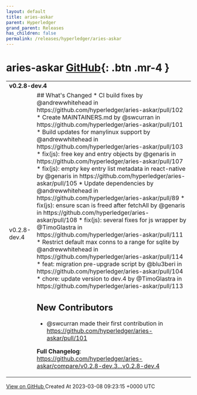 ```yaml
---
layout: default
title: aries-askar
parent: Hyperledger
grand_parent: Releases
has_children: false
permalink: /releases/hyperledger/aries-askar
---
```


# aries-askar <span class="fs-3 right-align">[GitHub](https://github.com/hyperledger/aries-askar){: .btn .mr-4 }</span>


<div>
    <table>
        <tr>
            <td colspan="2">
                <b>
                    v0.2.8-dev.4
                </b>
            </td>
        </tr>
        <tr>
            <td>
                <span class="chip">
                    v0.2.8-dev.4
                </span>
            </td>
            <td>
                ## What's Changed
* CI build fixes by @andrewwhitehead in https://github.com/hyperledger/aries-askar/pull/102
* Create MAINTAINERS.md by @swcurran in https://github.com/hyperledger/aries-askar/pull/101
* Build updates for manylinux support by @andrewwhitehead in https://github.com/hyperledger/aries-askar/pull/103
* fix(js): free key and entry objects by @genaris in https://github.com/hyperledger/aries-askar/pull/107
* fix(js): empty key entry list metadata in react-native by @genaris in https://github.com/hyperledger/aries-askar/pull/105
* Update dependencies by @andrewwhitehead in https://github.com/hyperledger/aries-askar/pull/89
* fix(js): ensure scan is freed after fetchAll by @genaris in https://github.com/hyperledger/aries-askar/pull/108
* fix(js): several fixes for js wrapper by @TimoGlastra in https://github.com/hyperledger/aries-askar/pull/111
* Restrict default max conns to a range for sqlite by @andrewwhitehead in https://github.com/hyperledger/aries-askar/pull/114
* feat: migration pre-upgrade script by @blu3beri in https://github.com/hyperledger/aries-askar/pull/104
* chore: update version to dev.4 by @TimoGlastra in https://github.com/hyperledger/aries-askar/pull/113

## New Contributors
* @swcurran made their first contribution in https://github.com/hyperledger/aries-askar/pull/101

**Full Changelog**: https://github.com/hyperledger/aries-askar/compare/v0.2.8-dev.3...v0.2.8-dev.4
            </td>
        </tr>
    </table>
    <a href="https://github.com/hyperledger/aries-askar/releases/tag/v0.2.8-dev.4" class=".btn">
        View on GitHub
    </a>
    <span class="right-align">
        Created At 2023-03-08 09:23:15 +0000 UTC
    </span>
</div>

